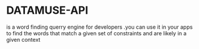 # DATAMUSE-API
is a word finding querry engine for developers .you can use it in your apps to find the words that match  a given set of constraints and are likely in a given context

